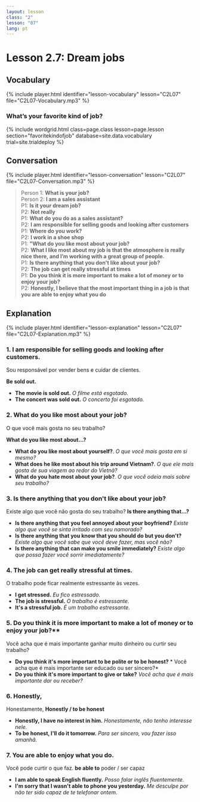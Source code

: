 ```yaml
---
layout: lesson
class: "2"
lesson: "07"
lang: pt
---
```


# Lesson 2.7: Dream jobs


## Vocabulary
{% include player.html identifier="lesson-vocabulary" lesson="C2L07" file="C2L07-Vocabulary.mp3" %}

### What’s your favorite kind of job?

{% include wordgrid.html 
		class=page.class 
		lesson=page.lesson 
		section="favoritekindofjob"
		database=site.data.vocabulary 
		trial=site.trialdeploy %}



## Conversation
{% include player.html identifier="lesson-conversation" lesson="C2L07" file="C2L07-Conversation.mp3" %}


> Person 1: **What is your job?**  
> Person 2: **I am a sales assistant**  
> P1: **Is it your dream job?**  
> P2: **Not really**  
> P1: **What do you do as a sales assistant?**  
> P2: **I am responsible for selling goods and looking after customers**  
> P1: **Where do you work?**  
> P2: **I work in a shoe shop**  
> P1: **"What do you like most about your job?**  
> P2: **What I like most about my job is that the atmosphere is really nice there, and I’m working with a great group of people.**  
> P1: **Is there anything that you don't like about your job?**  
> P2: **The job can get really stressful at times**  
> P1: **Do you think it is more important to make a lot of money or to enjoy your job?**  
> P2: **Honestly, I believe that the most important thing in a job is that you are able to enjoy what you do**  





## Explanation
{% include player.html identifier="lesson-explanation" lesson="C2L07" file="C2L07-Explanation.mp3" %}


### 1. I am responsible for selling goods and looking after customers.
Sou responsável por vender bens e cuidar de clientes. 

**Be sold out.**

- **The movie is sold out.** *O filme está esgotado.*
- **The concert was sold out.** *O concerto foi esgotado.*

### 2. What do you like most about your job?
O que você mais gosta no seu trabalho?

**What do you like most about…?** 

- **What do you like most about yourself?**. *O que você mais gosta em si mesmo?*
- **What does he like most about his trip around Vietnam?**. *O que ele mais gosta de sua viagem ao redor do Vietnã?*
- **What do you hate most about your job?**. *O que você odeia mais sobre seu trabalho?* 

### 3. Is there anything that you don't like about your job?
Existe algo que você não gosta do seu trabalho?
**Is there anything that…?**

- **Is there anything that you feel annoyed about your boyfriend?** *Existe algo que você se sinta irritado com seu namorado?*
- **Is there anything that you know that you should do but you don't?** *Existe algo que você sabe que você deve fazer, mas você não?*
- **Is there anything that can make you smile immediately?** *Existe algo que possa fazer você sorrir imediatamente?*

### 4.  The job can get really stressful at times.
O trabalho pode ficar realmente estressante às vezes.

- **I get stressed.** *Eu fico estressado.*
- **The job is stressful.** *O trabalho é estressante.*
- **It's a stressful job.** *É um trabalho estressante.*

### 5.  Do you think it is more important to make a lot of money or to enjoy your job?**
Você acha que é mais importante ganhar muito dinheiro ou curtir seu trabalho?

- **Do you think it's more important to be polite or to be honest?** *
Você acha que é mais importante ser educado ou ser sincero?*
- **Do you think it's more important to give or take?** *Você acha que é mais importante dar ou receber?*

### 6. Honestly, 
Honestamente,
**Honestly / to be honest**

- **Honestly, I have no interest in him.** *Honestamente, não tenho interesse nele.*
- **To be honest, I'll do it tomorrow.** *Para ser sincero, vou fazer isso amanhã.*

### 7. You are able to enjoy what you do.
Você pode curtir o que faz.
**be able to** poder / ser capaz
- **I am able to speak English fluently.** *Posso falar inglês fluentemente.*
- **I'm sorry that I wasn't able to phone you yesterday.** *Me desculpe por não ter sido capaz de te telefonar ontem.*